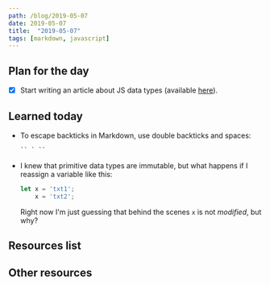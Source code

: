 ```yaml
---
path: /blog/2019-05-07
date: 2019-05-07
title:  "2019-05-07"
tags: [markdown, javascript]
---
```


## Plan for the day

- [x] Start writing an article about JS data types (available [here](/blog/articles/data-types.html)).

## Learned today

- To escape backticks in Markdown, use double backticks and spaces:

  ```html
  `` ` ``
  ```

- I knew that primitive data types are immutable, but what happens if I reassign a variable like this:

  ```javascript
  let x = 'txt1';
      x = 'txt2';
  ```

  Right now I'm just guessing that behind the scenes `x` is not *modified*, but why?

## Resources list

## Other resources